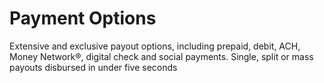 # Payment Options

Extensive and exclusive payout options, including prepaid, debit, ACH, Money Network®, digital check and social payments. Single, split or mass payouts disbursed in under five seconds

<!-- type: row -->

<!-- type: card
title: <div style="text-align:center;width:100%;height:25%"><img src="https://raw.githubusercontent.com/Fiserv/digital-disbursements/develop/assets/images/icons/debit.png" alt="Debit Icon" title="Debit Icon" style="width: auto;height: 25%;max-height: 100px;"></div><div style="text-align:center;width:100%"> Debit Payments </div>
Description:<ul><li>Send funds to recipient’s debit card globally.</li><li>Card associated with recipient’s bank account.</li><li>Funds available to spend in seconds.</li></ul>
-->

<!-- type: card
title: <div style="text-align:center;width:100%;height:25%"><img src="https://raw.githubusercontent.com/Fiserv/digital-disbursements/develop/assets/images/icons/bank_account.png" alt="Bank Account Icon" title="Bank Account Icon" style="width: auto;height: 25%;max-height: 100px;"></div><div style="text-align:center;width:100%"> Bank Account </div>
description: Send payout directly to recipient’s bank. Available to spend in 1 to 2 days through ACH. RTP through The Clearing House available in 2023.
-->

<!-- type: card
title: <div style="text-align:center;width:100%;height:25%"><img src="https://raw.githubusercontent.com/Fiserv/digital-disbursements/develop/assets/images/icons/money_network.png" alt="Money Network Icon" title="Money Network Icon" style="width: auto;height: 25%;max-height: 100px;"></div><div style="text-align:center;width:100%"> Money Network </div>
description: Instant issue digital prepaid card. Load to digital wallet (Apple®, Google®, etc.). Physical card option available.
-->

<!-- type: row-end -->

<!-- type: row -->

<!-- type: card
title: <div style="text-align:center;width:100%;height:25%"><img src="https://raw.githubusercontent.com/Fiserv/digital-disbursements/develop/assets/images/icons/echeck.png" alt="Digital Check Icon" title="Digital Check Icon" style="width: auto;height: 25%;max-height: 100px;"></div><div style="text-align:center;width:100%"> Digital and Print Check Payments </div>
Description: Delivered to recipient email or mailing address. Printable by recipient . Can be physically deposited in bank. Can be deposited through remote deposit capture.
-->

<!-- type: card
title: <div style="text-align:center;width:100%;height:25%"><img src="https://raw.githubusercontent.com/Fiserv/digital-disbursements/develop/assets/images/icons/social_payments.png" alt="Social Payments Icon" title="Social Payments Icon" style="width: auto;height: 25%;max-height: 100px;"></div><div style="text-align:center;width:100%">Social Payments</div>
description: Send funds to recipient’s PayPal account globally. Send funds to recipient’s Venmo account. Funds available to spend in seconds.
-->

<!-- type: card
title: <div style="text-align:center;width:100%;height:25%"><img src="https://raw.githubusercontent.com/Fiserv/digital-disbursements/develop/assets/images/icons/crypto_wallets.png" alt="Crypto Wallets Icon" title="Crypto Wallets Icon" style="width: auto;height: 25%;max-height: 100px;"></div><div style="text-align:center;width:100%"> Crypto Wallets</div>
description: Send funds to recipient’s crypto wallet. Multiple wallets available including Coinbase 
Funds available to spend in seconds.
-->

<!-- type: row-end -->
